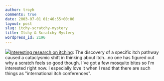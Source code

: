 ```yaml
---
author: troyh
comments: true
date: 2003-07-01 01:46:55+00:00
layout: post
slug: itchy-scratchy-mystery
title: Itchy & Scratchy Mystery
wordpress_id: 2196
---
```


[![](http://graphics7.nytimes.com/images/2003/07/01/science/01mosq.184.jpg)Interesting research on itching](http://www.nytimes.com/2003/07/01/health/01ITCH.html?pagewanted=2&ei=5007&en=ed88659841c3b883&ex=1372392000&partner=USERLAND): The discovery of a specific itch pathway caused a cataclysmic shift in thinking about itch...no one has figured out why a scratch feels so good though.  I've got a few mosquito bites so I'm interested right now.  I especially love it when I read that there are such things as "international itch conferences".
